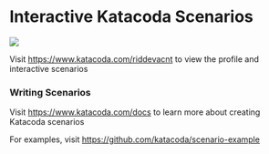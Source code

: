 # Interactive Katacoda Scenarios

[![](http://shields.katacoda.com/katacoda/riddevacnt/count.svg)](https://www.katacoda.com/riddevacnt "Get your profile on Katacoda.com")

Visit https://www.katacoda.com/riddevacnt to view the profile and interactive scenarios

### Writing Scenarios
Visit https://www.katacoda.com/docs to learn more about creating Katacoda scenarios

For examples, visit https://github.com/katacoda/scenario-example
